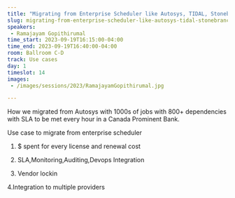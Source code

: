 ```yaml
---
title: "Migrating from Enterprise Scheduler like Autosys, TIDAL, Stonebranch to Airflow"
slug: migrating-from-enterprise-scheduler-like-autosys-tidal-stonebranch-to-airflow
speakers:
 - Ramajayam Gopithirumal
time_start: 2023-09-19T16:15:00-04:00
time_end: 2023-09-19T16:40:00-04:00
room: Ballroom C-D
track: Use cases
day: 1
timeslot: 14
images:
 - /images/sessions/2023/RamajayamGopithirumal.jpg

---
```


How we migrated from Autosys with 1000s of jobs with 800+ dependencies with SLA to be met every hour in a Canada Prominent Bank. 
 
 
 
 Use case to migrate from enterprise scheduler 
 
 1. $ spent for every license and renewal cost
 
 2. SLA,Monitoring,Auditing,Devops Integration
 
 3. Vendor lockin
 
 4.Integration to multiple providers